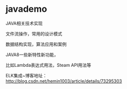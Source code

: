 # javademo

JAVA相关技术实现

文件流操作，常用的设计模式

数据结构实现，算法应用和案例

JAVA8一些新特性新功能，

比如Lambda表达式用法，Steam API用法等

ELK集成~博客地址：http://blog.csdn.net/hemin1003/article/details/73295303
